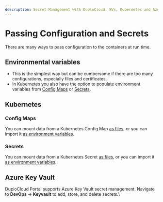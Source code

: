 ```yaml
---
description: Secret Management with DuploCloud, EVs, Kubernetes and Azure Key Vault
---
```


# Passing Configuration and Secrets

There are many ways to pass configuration to the containers at run time.

## **Environmental variables**

* This is the simplest way but can be cumbersome if there are too many configurations, especially files and certificates.
* In Kubernetes you also have the option to populate environment variables from [Config Maps](../../../aws/container-deployments/passing-config-and-secrets/setting-environment-variables-from-config.md#setting-environment-variables-from-a-kubernetes-configmap) or [Secrets](../../../aws/container-deployments/passing-config-and-secrets/setting-environment-variables-from-config.md#setting-environment-variables-from-a-kubernetes-secret).

## **Kubernetes**

### Config Maps

You can mount data from a Kubernetes Config Map [as files](../../../aws/container-deployments/passing-config-and-secrets/mounting-config-as-files.md#mount-a-kubernetes-configmap), or you can import it [as environment variables](../../../aws/container-deployments/passing-config-and-secrets/setting-environment-variables-from-config.md#setting-environment-variables-from-a-kubernetes-configmap).

### Secrets

You can mount data from a Kubernetes Secret [as files](../../../aws/container-deployments/passing-config-and-secrets/mounting-config-as-files.md#mount-a-kubernetes-secret), or you can import it [as environment variables](../../../aws/container-deployments/passing-config-and-secrets/setting-environment-variables-from-config.md#setting-environment-variables-from-a-kubernetes-secret).

## Azure Key Vault

DuploCloud Portal supports Azure Key Vault secret management. Navigate to **DevOps** -> **Keyvault** to add, store, and delete secrets.\
